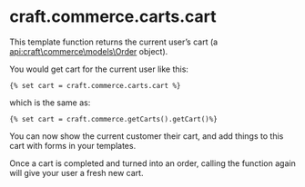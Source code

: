 # craft.commerce.carts.cart

This template function returns the current user’s cart (a <api:craft\commerce\models\Order> object).

You would get cart for the current user like this:

```
{% set cart = craft.commerce.carts.cart %}
```
which is the same as:
```
{% set cart = craft.commerce.getCarts().getCart()%}
```

You can now show the current customer their cart, and add things to this cart with forms in your templates.

Once a cart is completed and turned into an order, calling the function again will give
your user a fresh new cart.
